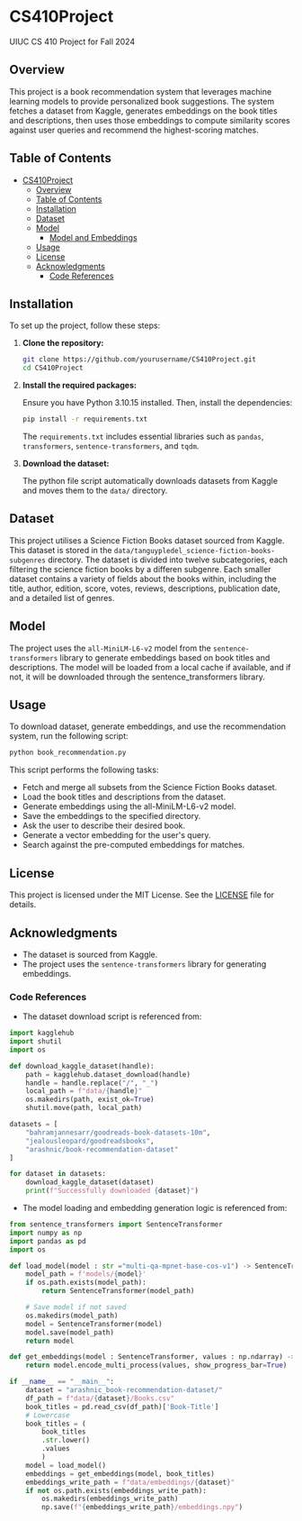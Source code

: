 # CS410Project
UIUC CS 410 Project for Fall 2024

## Overview

This project is a book recommendation system that leverages machine learning models to provide personalized book suggestions. The system fetches a dataset from Kaggle, generates embeddings on the book titles and descriptions, then uses those embeddings to compute similarity scores against user queries and recommend the highest-scoring matches.

## Table of Contents

- [CS410Project](#cs410project)
  - [Overview](#overview)
  - [Table of Contents](#table-of-contents)
  - [Installation](#installation)
  - [Dataset](#dataset)
  - [Model](#model)
    - [Model and Embeddings](#model-and-embeddings)
  - [Usage](#usage)
  - [License](#license)
  - [Acknowledgments](#acknowledgments)
    - [Code References](#code-references)

## Installation

To set up the project, follow these steps:

1. **Clone the repository:**

   ```bash
   git clone https://github.com/yourusername/CS410Project.git
   cd CS410Project
   ```

2. **Install the required packages:**

   Ensure you have Python 3.10.15 installed. Then, install the dependencies:

   ```bash
   pip install -r requirements.txt
   ```

   The `requirements.txt` includes essential libraries such as `pandas`, `transformers`, `sentence-transformers`, and `tqdm`.

3. **Download the dataset:**

   The python file script automatically downloads datasets from Kaggle and moves them to the `data/` directory.

## Dataset

This project utilises a Science Fiction Books dataset sourced from Kaggle. This dataset is stored in the `data/tanguypledel_science-fiction-books-subgenres` directory. The dataset is divided into twelve subcategories, each filtering the science fiction books by a differen subgenre. Each smaller dataset contains a variety of fields about the books within, including the title, author, edition, score, votes, reviews, descriptions, publication date, and a detailed list of genres.

## Model

The project uses the `all-MiniLM-L6-v2` model from the `sentence-transformers` library to generate embeddings based on book titles and descriptions. The model will be loaded from a local cache if available, and if not, it will be downloaded through the sentence_transformers library.

## Usage

To download dataset, generate embeddings, and use the recommendation system, run the following script:

```bash
python book_recommendation.py
```


This script performs the following tasks:

- Fetch and merge all subsets from the Science Fiction Books dataset.
- Load the book titles and descriptions from the dataset.
- Generate embeddings using the all-MiniLM-L6-v2 model.
- Save the embeddings to the specified directory.
- Ask the user to describe their desired book.
- Generate a vector embedding for the user's query.
- Search against the pre-computed embeddings for matches.

## License

This project is licensed under the MIT License. See the [LICENSE](LICENSE) file for details.

## Acknowledgments

- The dataset is sourced from Kaggle.
- The project uses the `sentence-transformers` library for generating embeddings.

### Code References

- The dataset download script is referenced from:

```python
import kagglehub
import shutil
import os

def download_kaggle_dataset(handle):
    path = kagglehub.dataset_download(handle)
    handle = handle.replace("/", "_")
    local_path = f"data/{handle}"
    os.makedirs(path, exist_ok=True)
    shutil.move(path, local_path)

datasets = [
    "bahramjannesarr/goodreads-book-datasets-10m",
    "jealousleopard/goodreadsbooks",
    "arashnic/book-recommendation-dataset"
]

for dataset in datasets:
    download_kaggle_dataset(dataset)
    print(f"Successfully downloaded {dataset}")
```


- The model loading and embedding generation logic is referenced from:

```python
from sentence_transformers import SentenceTransformer
import numpy as np
import pandas as pd
import os

def load_model(model : str ="multi-qa-mpnet-base-cos-v1") -> SentenceTransformer:
    model_path = f'models/{model}'
    if os.path.exists(model_path):
        return SentenceTransformer(model_path)

    # Save model if not saved
    os.makedirs(model_path)
    model = SentenceTransformer(model)
    model.save(model_path)
    return model

def get_embeddings(model : SentenceTransformer, values : np.ndarray) -> np.ndarray:
    return model.encode_multi_process(values, show_progress_bar=True)

if __name__ == "__main__":
    dataset = "arashnic_book-recommendation-dataset/"
    df_path = f"data/{dataset}/Books.csv"
    book_titles = pd.read_csv(df_path)['Book-Title']
    # Lowercase 
    book_titles = (
        book_titles
        .str.lower()
        .values
        )
    model = load_model()
    embeddings = get_embeddings(model, book_titles)
    embeddings_write_path = f"data/embeddings/{dataset}"
    if not os.path.exists(embeddings_write_path):
        os.makedirs(embeddings_write_path)
        np.save(f"{embeddings_write_path}/embeddings.npy")
```
